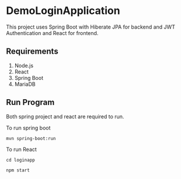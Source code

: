 # DemoLoginApplication
This project uses Spring Boot with Hiberate JPA for backend and JWT Authentication and React for frontend.

## Requirements
1. Node.js
2. React
3. Spring Boot 
4. MariaDB

## Run Program
Both spring project and react are required to run.

To run spring boot 
```
mvn spring-boot:run
```

To run React
```
cd loginapp
```
```
npm start
```
